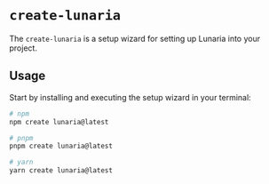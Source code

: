 # `create-lunaria`

The `create-lunaria` is a setup wizard for setting up Lunaria into your project.

## Usage

Start by installing and executing the setup wizard in your terminal:

```bash
# npm
npm create lunaria@latest

# pnpm
pnpm create lunaria@latest

# yarn
yarn create lunaria@latest
```
